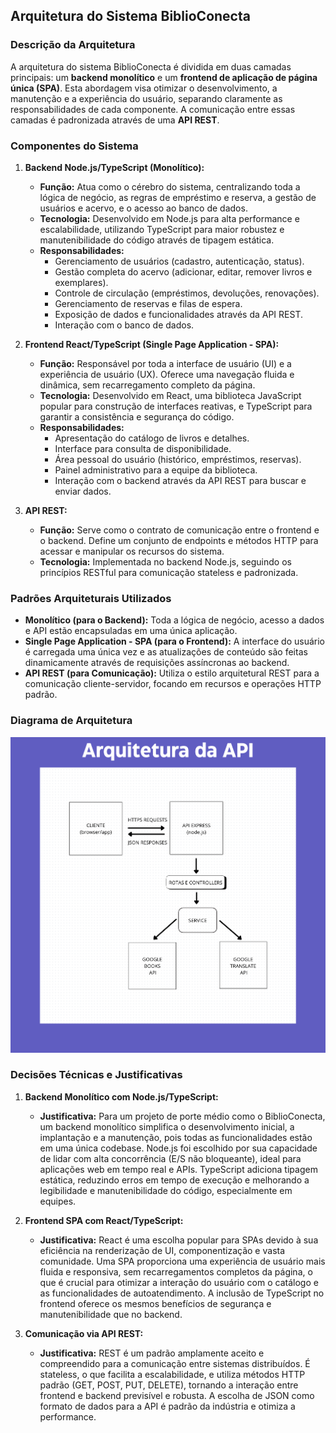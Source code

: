 ## Arquitetura do Sistema BiblioConecta

### Descrição da Arquitetura

A arquitetura do sistema BiblioConecta é dividida em duas camadas principais: um **backend monolítico** e um **frontend de aplicação de página única (SPA)**. Esta abordagem visa otimizar o desenvolvimento, a manutenção e a experiência do usuário, separando claramente as responsabilidades de cada componente. A comunicação entre essas camadas é padronizada através de uma **API REST**.

### Componentes do Sistema

1.  **Backend Node.js/TypeScript (Monolítico):**
    *   **Função:** Atua como o cérebro do sistema, centralizando toda a lógica de negócio, as regras de empréstimo e reserva, a gestão de usuários e acervo, e o acesso ao banco de dados.
    *   **Tecnologia:** Desenvolvido em Node.js para alta performance e escalabilidade, utilizando TypeScript para maior robustez e manutenibilidade do código através de tipagem estática.
    *   **Responsabilidades:**
        *   Gerenciamento de usuários (cadastro, autenticação, status).
        *   Gestão completa do acervo (adicionar, editar, remover livros e exemplares).
        *   Controle de circulação (empréstimos, devoluções, renovações).
        *   Gerenciamento de reservas e filas de espera.
        *   Exposição de dados e funcionalidades através da API REST.
        *   Interação com o banco de dados.

2.  **Frontend React/TypeScript (Single Page Application - SPA):**
    *   **Função:** Responsável por toda a interface de usuário (UI) e a experiência de usuário (UX). Oferece uma navegação fluida e dinâmica, sem recarregamento completo da página.
    *   **Tecnologia:** Desenvolvido em React, uma biblioteca JavaScript popular para construção de interfaces reativas, e TypeScript para garantir a consistência e segurança do código.
    *   **Responsabilidades:**
        *   Apresentação do catálogo de livros e detalhes.
        *   Interface para consulta de disponibilidade.
        *   Área pessoal do usuário (histórico, empréstimos, reservas).
        *   Painel administrativo para a equipe da biblioteca.
        *   Interação com o backend através da API REST para buscar e enviar dados.

3.  **API REST:**
    *   **Função:** Serve como o contrato de comunicação entre o frontend e o backend. Define um conjunto de endpoints e métodos HTTP para acessar e manipular os recursos do sistema.
    *   **Tecnologia:** Implementada no backend Node.js, seguindo os princípios RESTful para comunicação stateless e padronizada.

### Padrões Arquiteturais Utilizados

*   **Monolítico (para o Backend):** Toda a lógica de negócio, acesso a dados e API estão encapsuladas em uma única aplicação.
*   **Single Page Application - SPA (para o Frontend):** A interface do usuário é carregada uma única vez e as atualizações de conteúdo são feitas dinamicamente através de requisições assíncronas ao backend.
*   **API REST (para Comunicação):** Utiliza o estilo arquitetural REST para a comunicação cliente-servidor, focando em recursos e operações HTTP padrão.

### Diagrama de Arquitetura

![Arquitetura do Sistema](Arquitetura.png)


### Decisões Técnicas e Justificativas

1.  **Backend Monolítico com Node.js/TypeScript:**
    *   **Justificativa:** Para um projeto de porte médio como o BiblioConecta, um backend monolítico simplifica o desenvolvimento inicial, a implantação e a manutenção, pois todas as funcionalidades estão em uma única codebase. Node.js foi escolhido por sua capacidade de lidar com alta concorrência (E/S não bloqueante), ideal para aplicações web em tempo real e APIs. TypeScript adiciona tipagem estática, reduzindo erros em tempo de execução e melhorando a legibilidade e manutenibilidade do código, especialmente em equipes.

2.  **Frontend SPA com React/TypeScript:**
    *   **Justificativa:** React é uma escolha popular para SPAs devido à sua eficiência na renderização de UI, componentização e vasta comunidade. Uma SPA proporciona uma experiência de usuário mais fluida e responsiva, sem recarregamentos completos da página, o que é crucial para otimizar a interação do usuário com o catálogo e as funcionalidades de autoatendimento. A inclusão de TypeScript no frontend oferece os mesmos benefícios de segurança e manutenibilidade que no backend.

3.  **Comunicação via API REST:**
    *   **Justificativa:** REST é um padrão amplamente aceito e compreendido para a comunicação entre sistemas distribuídos. É stateless, o que facilita a escalabilidade, e utiliza métodos HTTP padrão (GET, POST, PUT, DELETE), tornando a interação entre frontend e backend previsível e robusta. A escolha de JSON como formato de dados para a API é padrão da indústria e otimiza a performance.

